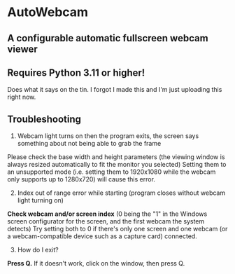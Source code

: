 # AutoWebcam
A configurable automatic fullscreen webcam viewer
---
## Requires Python 3.11 or higher!
Does what it says on the tin. I forgot I made this and I'm just uploading this right now.

## Troubleshooting
1. Webcam light turns on then the program exits, the screen says something about not being able to grab the frame

Please check the base width and height parameters (the viewing window is always resized automatically to fit the monitor you selected)
Setting them to an unsupported mode (i.e. setting them to 1920x1080 while the webcam only supports up to 1280x720) will cause this error.

2. Index out of range error while starting (program closes without webcam light turning on)

**Check webcam and/or screen index** (0 being the "1" in the Windows screen configurator for the screen, and the first webcam the system detects)
Try setting both to 0 if there's only one screen and one webcam (or a webcam-compatible device such as a capture card) connected.

3. How do I exit?

**Press Q.** If it doesn't work, click on the window, then press Q.
